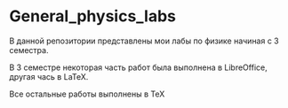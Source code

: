 # General_physics_labs

В данной репозитории представлены мои лабы по физике начиная с 3 семестра. 

В 3 семестре некоторая часть работ была выполнена в LibreOffice, другая чась в LaTeX. 

Все остальные работы выполнены в TeX
